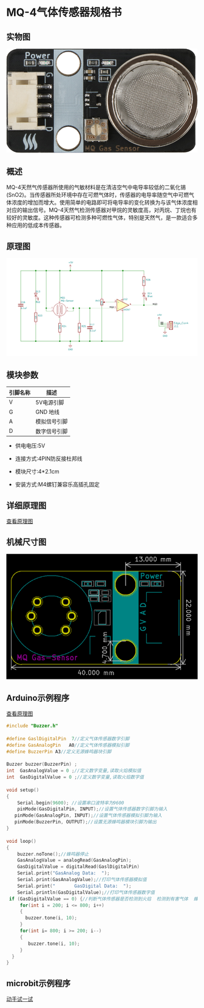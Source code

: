 # MQ-4气体传感器规格书

##  实物图

![实物图](mq_gas_sensor/mq_gas_sensor.png)

## 概述

​			MQ-4天然气传感器所使用的气敏材料是在清洁空气中电导率较低的二氧化锡(SnO2)。当传感器所处环境中存在可燃气体时，传感器的电导率随空气中可燃气体浓度的增加而增大。使用简单的电路即可将电导率的变化转换为与该气体浓度相对应的输出信号。MQ-4天然气检测传感器对甲烷的灵敏度高，对丙烷、丁烷也有较好的灵敏度。这种传感器可检测多种可燃性气体，特别是天然气，是一款适合多种应用的低成本传感器。

## 原理图

![原理图](mq_gas_sensor/mq_gas_sensor_schematic.png)

## 模块参数

| 引脚名称 | 描述         |
| -------- | ------------ |
| V        | 5V电源引脚   |
| G        | GND 地线     |
| A        | 模拟信号引脚 |
| D        | 数字信号引脚 |

- 供电电压:5V

- 连接方式:4PIN防反接杜邦线

- 模块尺寸:4*2.1cm

- 安装方式:M4螺钉兼容乐高插孔固定

## 详细原理图

 [查看原理图](mq_gas_sensor/mq_gas_sensor_schematic.pdf) 

## 机械尺寸图

![机械尺寸图](mq_gas_sensor/mq_gas_sensor_assembly.png)

## Arduino示例程序

 [查看原理图](mq_gas_sensor/mq_gas_sensor.zip)

```c++
#include "Buzzer.h"

#define GaslDigitalPin  7//定义气体传感器数字引脚
#define GasAnalogPin   A0//定义气体传感器模拟引脚
#define BuzzerPin A3//定义无源蜂鸣器块引脚

Buzzer buzzer(BuzzerPin) ;
int  GasAnalogValue = 0 ;//定义数字变量,读取火焰模拟值
int  GasDigitalValue = 0 ;//定义数字变量,读取火焰数字值

void setup()
{
    Serial.begin(9600); //设置串口波特率为9600
    pinMode(GasDigitalPin, INPUT);//设置气体传感器数字引脚为输入
   pinMode(GasAnalogPin, INPUT);//设置气体传感器模拟引脚为输入
   pinMode(BuzzerPin, OUTPUT);//设置无源蜂鸣器模块引脚为输出
}

void loop()
{ 
    buzzer.noTone();//蜂鸣器停止
    GasAnalogValue = analogRead(GasAnalogPin);
    GasDigitalValue = digitalRead(GaslDigitalPin)
    Serial.print("GasAnalog Data:  ");
    Serial.print(GasAnalogValue);//打印气体传感器模拟值
    Serial.print("       GasDigital Data:  ");
    Serial.println(GasDigitalValue);//打印气体传感器数字值
 if (GasDigitalValue == 0) {//判断气体传感器是否检测到火焰  检测到有害气体  蜂鸣器报警 
     for(int i = 200; i <= 800; i++)
     {
       buzzer.tone(i, 10);
     }
     for(int i= 800; i >= 200; i--)
     {
        buzzer.tone(i, 10);
     }
  }
}
```

## microbit示例程序

<a href="https://makecode.microbit.org/_A9cLTEb0o49g" target="_blank">动手试一试</a>